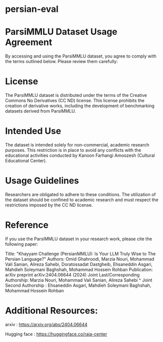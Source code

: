 # persian-eval

# ParsiMMLU Dataset Usage Agreement

By accessing and using the ParsiMMLU dataset, you agree to comply with the terms outlined below. Please review them carefully:

# License
The ParsiMMLU dataset is distributed under the terms of the Creative Commons No Derivatives (CC ND) license. This license prohibits the creation of derivative works, including the development of benchmarking datasets derived from ParsiMMLU.

# Intended Use
The dataset is intended solely for non-commercial, academic research purposes. This restriction is in place to avoid any conflicts with the educational activities conducted by Kanoon Farhangi Amoozesh (Cultural Educational Center).

# Usage Guidelines
Researchers are obligated to adhere to these conditions. The utilization of the dataset should be confined to academic research and must respect the restrictions imposed by the CC ND license.

# Reference
If you use the ParsiMMLU dataset in your research work, please cite the following paper:

Title: "Khayyam Challenge (PersianMMLU): Is Your LLM Truly Wise to The Persian Language?"
Authors: Omid Ghahroodi, Marzia Nouri, Mohammad Vali Sanian, Alireza Sahebi, Doratossadat Dastgheib, Ehsaneddin Asgari, Mahdieh Soleymani Baghshah, Mohammad Hossein Rohban
Publication: arXiv preprint arXiv:2404.06644 (2024)
Joint Last/Corresponding Authorship: Marzia Nouri, Mohammad Vali Sanian, Alireza Sahebi
^ Joint Second Authorship : Ehsaneddin Asgari, Mahdieh Soleymani Baghshah, Mohammad Hossein Rohban

# Additional Resources:

arxiv : https://arxiv.org/abs/2404.06644

Hugging face : https://huggingface.co/raia-center

